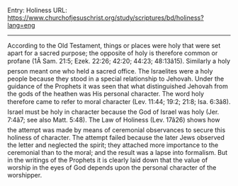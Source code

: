 Entry: Holiness
URL: https://www.churchofjesuschrist.org/study/scriptures/bd/holiness?lang=eng

---

According to the Old Testament, things or places were holy that were set apart for a sacred purpose; the opposite of holy is therefore common or profane (1Â Sam. 21:5; Ezek. 22:26; 42:20; 44:23; 48:13â15). Similarly a holy person meant one who held a sacred office. The Israelites were a holy people because they stood in a special relationship to Jehovah. Under the guidance of the Prophets it was seen that what distinguished Jehovah from the gods of the heathen was His personal character. The word holy therefore came to refer to moral character (Lev. 11:44; 19:2; 21:8; Isa. 6:3â8). Israel must be holy in character because the God of Israel was holy (Jer. 7:4â7; see also Matt. 5:48). The Law of Holiness (Lev. 17â26) shows how the attempt was made by means of ceremonial observances to secure this holiness of character. The attempt failed because the later Jews observed the letter and neglected the spirit; they attached more importance to the ceremonial than to the moral; and the result was a lapse into formalism. But in the writings of the Prophets it is clearly laid down that the value of worship in the eyes of God depends upon the personal character of the worshipper.
